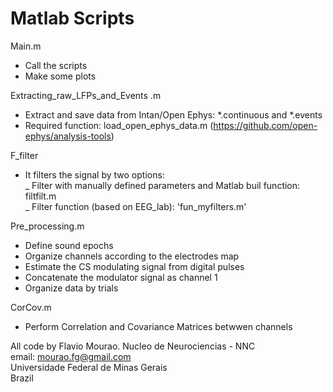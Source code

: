 # Matlab Scripts

Main.m<br />
- Call the scripts<br />
- Make some plots<br />

Extracting_raw_LFPs_and_Events .m<br />
- Extract and save data from Intan/Open Ephys:  *.continuous and  *.events<br />
- Required function: load_open_ephys_data.m (https://github.com/open-ephys/analysis-tools)<br />

F_filter<br />
- It filters the signal by two options: <br />
   _ Filter with manually defined parameters and Matlab buil function: filtfilt.m<br />
   _ Filter function (based on EEG_lab): 'fun_myfilters.m' <br />
   
Pre_processing.m<br />
- Define sound epochs<br />
- Organize channels according to the electrodes map<br />
- Estimate the CS modulating signal from digital pulses<br />
- Concatenate the modulator signal as channel 1<br />
- Organize data by trials <br />

CorCov.m
- Perform Correlation and Covariance Matrices betwwen channels <br />
                
All code by Flavio Mourao. Nucleo de Neurociencias - NNC<br />
email: mourao.fg@gmail.com<br />
Universidade Federal de Minas Gerais<br />
Brazil<br />
